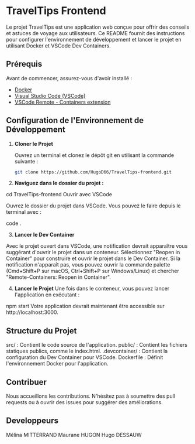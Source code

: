 # TravelTips Frontend

Le projet TravelTips est une application web conçue pour offrir des conseils et astuces de voyage aux utilisateurs. Ce README fournit des instructions pour configurer l'environnement de développement et lancer le projet en utilisant Docker et VSCode Dev Containers.

## Prérequis

Avant de commencer, assurez-vous d'avoir installé :

- [Docker](https://docs.docker.com/get-docker/)
- [Visual Studio Code (VSCode)](https://code.visualstudio.com/)
- [VSCode Remote - Containers extension](https://marketplace.visualstudio.com/items?itemName=ms-vscode-remote.remote-containers)

## Configuration de l'Environnement de Développement

1. **Cloner le Projet**

   Ouvrez un terminal et clonez le dépôt git en utilisant la commande suivante :

   ```bash
   git clone https://github.com/HugoD66/TravelTips-frontend.git

   ```

2. **Naviguez dans le dossier du projet :**

cd TravelTips-frontend
Ouvrir avec VSCode

Ouvrez le dossier du projet dans VSCode. Vous pouvez le faire depuis le terminal avec :

code .

3. **Lancer le Dev Container**

Avec le projet ouvert dans VSCode, une notification devrait apparaître vous suggérant d'ouvrir le projet dans un conteneur. Sélectionnez "Reopen in Container" pour construire et ouvrir le projet dans le Dev Container. Si la notification n'apparaît pas, vous pouvez ouvrir la commande palette (Cmd+Shift+P sur macOS, Ctrl+Shift+P sur Windows/Linux) et chercher "Remote-Containers: Reopen in Container".

4. **Lancer le Projet**
   Une fois dans le conteneur, vous pouvez lancer l'application en exécutant :

npm start
Votre application devrait maintenant être accessible sur http://localhost:3000.

## Structure du Projet

src/ : Contient le code source de l'application.
public/ : Contient les fichiers statiques publics, comme le index.html.
.devcontainer/ : Contient la configuration du Dev Container pour VSCode.
Dockerfile : Définit l'environnement Docker pour l'application.

## Contribuer

Nous accueillons les contributions. N'hésitez pas à soumettre des pull requests ou à ouvrir des issues pour suggérer des améliorations.

## Developpeurs

Mélina MITTERRAND
Maurane HUGON
Hugo DESSAUW
